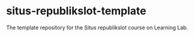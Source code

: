 # situs-republikslot-template
The template repository for the Situs republikslot course on Learning Lab.
